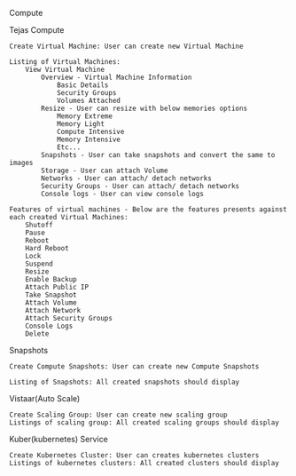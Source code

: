 

Compute

Tejas Compute

    Create Virtual Machine: User can create new Virtual Machine

    Listing of Virtual Machines:
        View Virtual Machine
            Overview - Virtual Machine Information
                Basic Details
                Security Groups
                Volumes Attached
            Resize - User can resize with below memories options
                Memory Extreme
                Memory Light
                Compute Intensive
                Memory Intensive
                Etc...
            Snapshots - User can take snapshots and convert the same to images
            Storage - User can attach Volume
            Networks - User can attach/ detach networks
            Security Groups - User can attach/ detach networks
            Console logs - User can view console logs

    Features of virtual machines - Below are the features presents against each created Virtual Machines:        
        Shutoff
        Pause
        Reboot
        Hard Reboot
        Lock
        Suspend
        Resize
        Enable Backup
        Attach Public IP
        Take Snapshot
        Attach Volume
        Attach Network
        Attach Security Groups
        Console Logs
        Delete



Snapshots

    Create Compute Snapshots: User can create new Compute Snapshots

    Listing of Snapshots: All created snapshots should display



Vistaar(Auto Scale)

    Create Scaling Group: User can create new scaling group
    Listings of scaling group: All created scaling groups should display

Kuber(kubernetes) Service

    Create Kubernetes Cluster: User can creates kubernetes clusters
    Listings of kubernetes clusters: All created clusters should display





